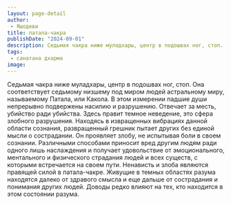 ```yaml
---
layout: page-detail
author:
 - Яшодеви
title: патала-чакра
publishDate: "2024-09-01"
description: Седьмая чакра ниже муладхары, центр в подошвах ног, стоп. Она соответствует седьмому низшему под миром людей астральному миру, называемому Патала, или Какола. В этом измерении падшие души непрерывно подвержены насилию и разрушению. Отвечает за месть, убийство ради убийства. Здесь правит темное неведение, это сфера злобного разрушения. Находясь в извращенных вибрациях данной области сознания, развращенный грешник пытает других без единой мысли о сострадании. Он проявляет злобу, не испытывая боли в своем сознании. Различными способами приносит вред другим людям ради одного лишь наслаждения и получает удовольствие от эмоционального, ментального и физического страдания людей и всех существ, с которыми встречается на своем пути. Ненависть и злоба являются правящей силой в патала-чакре. Живущие в темных областях разума находятся далеко от здравого смысла и еще дальше от сострадания и понимания других людей. Доводы редко влияют на тех, кто находится в этом состоянии разума.
tags:
 - санатана дхарма
image: 
---
```


Седьмая чакра ниже муладхары, центр в подошвах ног, стоп. Она соответствует седьмому низшему под миром людей астральному миру, называемому Патала, или Какола. В этом измерении падшие души непрерывно подвержены насилию и разрушению. Отвечает за месть, убийство ради убийства. Здесь правит темное неведение, это сфера злобного разрушения. Находясь в извращенных вибрациях данной области сознания, развращенный грешник пытает других без единой мысли о сострадании. Он проявляет злобу, не испытывая боли в своем сознании. Различными способами приносит вред другим людям ради одного лишь наслаждения и получает удовольствие от эмоционального, ментального и физического страдания людей и всех существ, с которыми встречается на своем пути. Ненависть и злоба являются правящей силой в патала-чакре. Живущие в темных областях разума находятся далеко от здравого смысла и еще дальше от сострадания и понимания других людей. Доводы редко влияют на тех, кто находится в этом состоянии разума.

